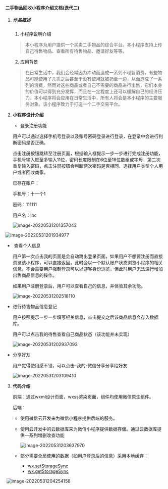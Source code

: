 #### 二手物品回收小程序介绍文档(迭代二)

1. ##### 作品概述

   1. 小程序说明介绍

   > 本小程序为用户提供一个买卖二手物品的综合平台。本小程序支持上传自己待售物品、查看所有待售物品、邀请好友等等。

   2. 应用背景

   > 在日常生活中，我们会经常因为冲动而造成一系列不理智消费，有些物品可能使用了几次之后甚至于没有使用就被扔至一边，从而造成了一系列的浪费，然而对这些商品或者自己不需要的商品进行出售，它们本身的价值可以得到充分发挥，而且在一定程度上还可以缓解自己的经济压力。本小程序将会应用在日常生活中，所有人将会是本小程序的主要服务对象。该小程序致力于打造一个二手交易平台。

2. **小程序设计介绍**

   - 登录注册功能

   用户可以通过选择手机号登录以及账号密码登录进行登录，在登录中会进行判断密码是否正确。

   点击注册按钮跳转至注册页面，根据输入框提示一步一步进行完成注册功能，手机号输入框至多输入11位，密码长度限制在6位至18位数组或字母，第二次重复输入密码，点击注册按钮会判断两次密码是否相同，选择用户类型个人用户或者回收商家。

   已存在账户：
   
   手机号：十一个1
   
   密码：111111
   
   用户名：lhc
   
   ![image-20220531201357043](image/image-20220531201357043.png)

![image-20220531201934977](image/image-20220531201934977.png)

- ​	查看个人信息

  用户第一次点击我的页面是会自动跳出登录页面，如果用户不想要注册而直接浏览该小程序，可以直接返回，此时会以一个默认账户状态浏览小程序的相关信息，不会需要用户强制登录可以以游客身份浏览，但此时用户无法进行增加出售商品信息的操作。

  如果用户注册登录后，用户可以查看自己的信息，并体验其余功能。

  ![image-20220531202518110](image/image-20220531202518110.png)

- 进行待售物品信息登记

  用户按照提示一步一步填写相关信息，点击提交之后该商品信息会存入数据库。

  用户可以点击我的待售查看自己商品状态（该功能并未实现）

  ![image-20220531202937093](image/image-20220531202937093.png)

- 分享好友

  用户觉得使用感不错，可以点击-我的-微信分享分享给好友

  ![image-20220531203109410](image/image-20220531203109410.png)

3. **代码介绍**

   前端：通过wxml设计页面，wxss渲染页面，组件均使用微信原生组件。

   后端：

   - 使用微信云开发来为微信小程序提供后端的服务。

   - 使用云开发中的云数据库来为微信小程序提供数据存储。通过云数据库提供一系列增删改查功能

     ![image-20220531203637970](image/image-20220531203637970.png)

   - 部分需要全局使用的数据（如用户登录后的信息）采用本地缓存：
     - [wx.setStorageSync](https://developers.weixin.qq.com/miniprogram/dev/api/storage/wx.setStorageSync.html)
     - [wx.getStorageSync](https://developers.weixin.qq.com/miniprogram/dev/api/storage/wx.getStorageSync.html)

​					![image-20220531204254158](image/image-20220531204254158.png)